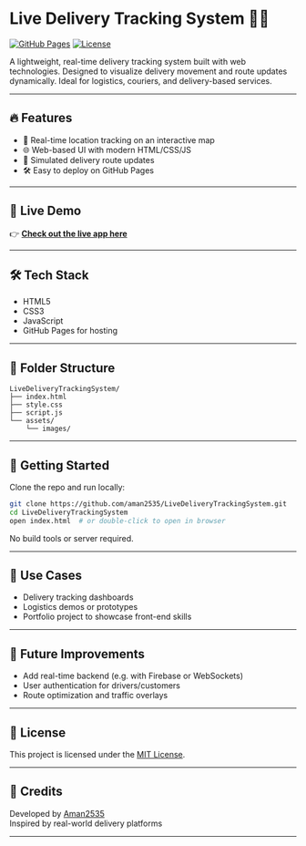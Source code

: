 
# Live Delivery Tracking System 🚚📍

[![GitHub Pages](https://img.shields.io/badge/View%20Demo-Live-green?style=flat-square)](https://aman2535.github.io/LiveDeliveryTrackingSystem/)
[![License](https://img.shields.io/github/license/aman2535/LiveDeliveryTrackingSystem)](LICENSE)

A lightweight, real-time delivery tracking system built with web technologies. Designed to visualize delivery movement and route updates dynamically. Ideal for logistics, couriers, and delivery-based services.

---

## 🔥 Features

- 📍 Real-time location tracking on an interactive map
- 🌐 Web-based UI with modern HTML/CSS/JS
- 🧭 Simulated delivery route updates
- 🛠️ Easy to deploy on GitHub Pages

---

## 🚀 Live Demo

👉 **[Check out the live app here](https://aman2535.github.io/LiveDeliveryTrackingSystem/)**

---

## 🛠️ Tech Stack

- HTML5
- CSS3
- JavaScript
- GitHub Pages for hosting

---

## 🧩 Folder Structure

```
LiveDeliveryTrackingSystem/
├── index.html
├── style.css
├── script.js
└── assets/
    └── images/
```

---

## 🧪 Getting Started

Clone the repo and run locally:

```bash
git clone https://github.com/aman2535/LiveDeliveryTrackingSystem.git
cd LiveDeliveryTrackingSystem
open index.html  # or double-click to open in browser
```

No build tools or server required.

---

## 🎯 Use Cases

- Delivery tracking dashboards
- Logistics demos or prototypes
- Portfolio project to showcase front-end skills

---

## 🧠 Future Improvements

- Add real-time backend (e.g. with Firebase or WebSockets)
- User authentication for drivers/customers
- Route optimization and traffic overlays

---

## 📄 License

This project is licensed under the [MIT License](LICENSE).

---

## 🙌 Credits

Developed by [Aman2535](https://github.com/aman2535)  
Inspired by real-world delivery platforms

---
